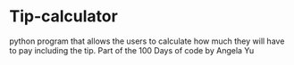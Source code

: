 # Tip-calculator
python program that allows the users to calculate how much they will have to pay including the tip. Part of the 100 Days of code by Angela Yu
